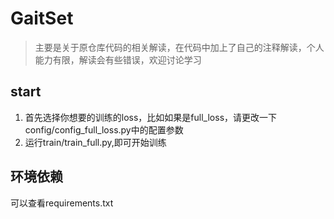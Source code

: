 # GaitSet
> 主要是关于原仓库代码的相关解读，在代码中加上了自己的注释解读，个人能力有限，解读会有些错误，欢迎讨论学习

## start
1. 首先选择你想要的训练的loss，比如如果是full_loss，请更改一下config/config_full_loss.py中的配置参数
2. 运行train/train_full.py,即可开始训练
## 环境依赖
可以查看requirements.txt